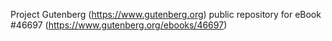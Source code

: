 Project Gutenberg (https://www.gutenberg.org) public repository for eBook #46697 (https://www.gutenberg.org/ebooks/46697)

